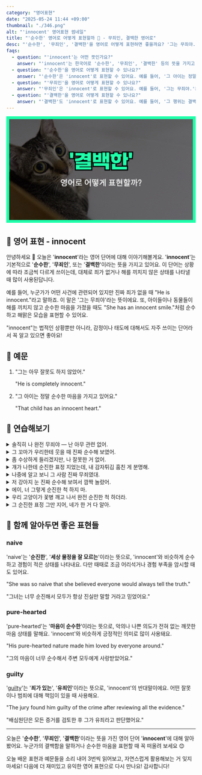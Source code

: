 ```yaml
---
category: "영어표현"
date: "2025-05-24 11:44 +09:00"
thumbnail: "./346.png"
alt: "'innocent' 영어표현 썸네일"
title: "'순수한' 영어로 어떻게 표현할까 👼 - 무죄인, 결백한 영어로"
desc: "'순수한', '무죄인', '결백한'을 영어로 어떻게 표현하면 좋을까요? '그는 무죄야.', '그 아이는 정말 순수한 마음을 가지고 있어요.' 등을 영어로 표현하는 법을 배워봅시다. 다양한 예문을 통해서 연습하고 본인의 표현으로 만들어 보세요."
faqs:
  - question: "'innocent'는 어떤 뜻인가요?"
    answer: "'innocent'는 한국어로 '순수한', '무죄인', '결백한' 등의 뜻을 가지고 있어요. 죄가 없거나 해를 끼치지 않은 상태를 나타낼 때 주로 사용해요."
  - question: "'순수한'을 영어로 어떻게 표현할 수 있나요?"
    answer: "'순수한'은 'innocent'로 표현할 수 있어요. 예를 들어, '그 아이는 정말 순수한 마음을 가지고 있어요.'는 'That child has an innocent heart.'라고 말해요."
  - question: "'무죄인'을 영어로 어떻게 표현할 수 있나요?"
    answer: "'무죄인'은 'innocent'로 표현할 수 있어요. 예를 들어, '그는 무죄야.'는 'He is innocent.'라고 말해요."
  - question: "'결백한'을 영어로 어떻게 표현할 수 있나요?"
    answer: "'결백한'도 'innocent'로 표현할 수 있어요. 예를 들어, '그 행위는 결백하다고 인정받았어요.'는 'The act was proven innocent.'라고 해요."
---
```


!['innocent' 영어표현 썸네일](./346.png)

## 🌟 영어 표현 - innocent

안녕하세요 👋 오늘은 '**innocent**'라는 영어 단어에 대해 이야기해볼게요. '**innocent**'는 기본적으로 '**순수한**', '**무죄인**', 또는 '**결백한**'이라는 뜻을 가지고 있어요. 이 단어는 상황에 따라 조금씩 다르게 쓰이는데, 대체로 죄가 없거나 해를 끼치지 않은 상태를 나타낼 때 많이 사용된답니다.

<script async src="https://pagead2.googlesyndication.com/pagead/js/adsbygoogle.js?client=ca-pub-1465612013356152"
     crossorigin="anonymous"></script>
<!-- engple-horizontal-ad -->

<ins class="adsbygoogle"
     style="display:block"
     data-ad-client="ca-pub-1465612013356152"
     data-ad-slot="2106896038"
     data-ad-format="auto"
     data-full-width-responsive="true"></ins>

<script>
     (adsbygoogle = window.adsbygoogle || []).push({});
</script>

예를 들어, 누군가가 어떤 사건에 관련되어 있지만 진짜 죄가 없을 때 "He is innocent."라고 말하죠. 이 말은 '그는 무죄야'라는 뜻이에요. 또, 아이들이나 동물들이 해를 끼치지 않고 순수한 마음을 가졌을 때도 "She has an innocent smile."처럼 순수하고 해맑은 모습을 표현할 수 있어요.

"innocent"는 법적인 상황뿐만 아니라, 감정이나 태도에 대해서도 자주 쓰이는 단어라서 꼭 알고 있으면 좋아요!

## 📖 예문

1. "그는 아무 잘못도 하지 않았어."

   "He is completely innocent."

2. "그 아이는 정말 순수한 마음을 가지고 있어요."

   "That child has an innocent heart."

## 💬 연습해보기

<details>
<summary>솔직히 나 완전 무죄야 — 난 아무 관련 없어.</summary>
<span><a href="blog/in-english/336.honestly/">Honestly</a>, I swear I'm innocent — I had nothing to do with it.</span>
</details>

<details>
<summary>그 꼬마가 우리한테 웃을 때 진짜 순수해 보였어.</summary>
<span>The little kid looked so innocent when he smiled at us.</span>
</details>

<details>
<summary>좀 수상하게 들리겠지만, 나 잘못한 거 없어.</summary>
<span>I know it sounds suspicious, but I'm completely innocent here.</span>
</details>

<details>
<summary>걔가 나한테 순진한 표정 지었는데, 내 감자튀김 훔친 게 분명해.</summary>
<span>He gave me this innocent look, but I’m pretty sure he took my fries.</span>
</details>

<details>
<summary>나중에 알고 보니 그 사람 진짜 무죄였대.</summary>
<span>They found out later that the guy was actually innocent.</span>
</details>

<details>
<summary>저 강아지 눈 진짜 순수해 보여서 깜짝 놀랐어.</summary>
<span>That puppy has the most innocent eyes I've ever seen.</span>
</details>

<details>
<summary>에이, 너 그렇게 순진한 척 하지 마.</summary>
<span>Come on, you’re not as innocent as you pretend to be.</span>
</details>

<details>
<summary>우리 고양이가 꽃병 깨고 나서 완전 순진한 척 하더라.</summary>
<span>Our cat <a href="/blog/in-english/117.try-to/">tried to</a> act all innocent after breaking the vase.</span>
</details>

<details>
<summary>그 순진한 표정 그만 지어, 네가 한 거 다 알아.</summary>
<span>Stop giving me that innocent face; I know you did it.</span>
</details>

## 🤝 함께 알아두면 좋은 표현들

### naive

'naive'는 '**순진한**', '**세상 물정을 잘 모르는**'이라는 뜻으로, 'innocent'와 비슷하게 순수하고 경험이 적은 상태를 나타내요. 다만 때때로 조금 어리석거나 경험 부족을 암시할 때도 있어요.

"She was so naive that she believed everyone would always tell the truth."

"그녀는 너무 순진해서 모두가 항상 진실만 말할 거라고 믿었어요."

### pure-hearted

'pure-hearted'는 '**마음이 순수한**'이라는 뜻으로, 악의나 나쁜 의도가 전혀 없는 깨끗한 마음 상태를 말해요. 'innocent'와 비슷하게 긍정적인 의미로 많이 사용돼요.

"His pure-hearted nature made him loved by everyone around."

"그의 마음이 너무 순수해서 주변 모두에게 사랑받았어요."

### guilty

'[guilty](/blog/in-english/294.guilty/)'는 '**죄가 있는**', '**유죄인**'이라는 뜻으로, 'innocent'의 반대말이에요. 어떤 잘못이나 범죄에 대해 책임이 있을 때 사용해요.

"The jury found him guilty of the crime after reviewing all the evidence."

"배심원단은 모든 증거를 검토한 후 그가 유죄라고 판단했어요."

---

오늘은 '**순수한**', '**무죄인**', '**결백한**'이라는 뜻을 가진 영어 단어 '**innocent**'에 대해 알아봤어요. 누군가의 결백함을 말하거나 순수한 마음을 표현할 때 꼭 떠올려 보세요 😊

오늘 배운 표현과 예문들을 소리 내어 3번씩 읽어보고, 자연스럽게 활용해보는 거 잊지 마세요! 다음에 더 재미있고 유익한 영어 표현으로 다시 만나요! 감사합니다!
